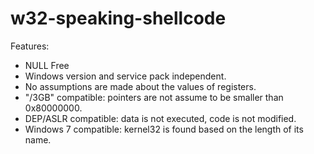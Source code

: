 w32-speaking-shellcode
======================


Features:
* NULL Free
* Windows version and service pack independent.
* No assumptions are made about the values of registers.
* "/3GB" compatible: pointers are not assume to be smaller than 0x80000000.
* DEP/ASLR compatible: data is not executed, code is not modified.
* Windows 7 compatible: kernel32 is found based on the length of its name.

